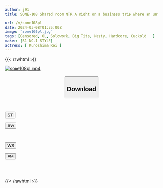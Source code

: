 ```yaml
---
author: j91
title: SONE-108 Shared room NTR A night on a business trip where an unfaithful boss and a new employee spend all their time having adulterous sex from morning till night. Rei Kuroshima

url: /v/sone108pl
date: 2024-03-08T01:55:00Z
image: "sone108pl.jpg"
tags: [Censored, OL, Solowork, Big Tits, Nasty, Hardcore, Cuckold	]
maker: [S1 NO.1 STYLE]
actress: [ Kuroshima Rei ]
---
```



{{< rawhtml >}}

<div class="video" data-videoid="xMZ2OL3VGbTk3wP">
    <a href="javascript:;">
        <img src="/v/sone108pl/sone108pl.jpg" width="WIDTH" height="HEIGHT" alt="sone108pl.mp4" loading="lazy">
    </a>
</div>

<script type="text/javascript" src="https://j91.asia/asset/on-demand-st.js"></script>

<br>
  <link rel="stylesheet" href="https://j91.asia/asset/bs5.css">
  
  <center>
  <button class="btn btn-primary" type="button" data-bs-toggle="collapse" data-bs-target=".multi-collapse" aria-expanded="false" aria-controls="multiCollapseExample1 multiCollapseExample2"><h2>Download</h2></button></center>
</p>
<div class="row">
  <div class="col">
    <div class="collapse multi-collapse" id="multiCollapseExample1">
      <div class="card card-body">
	      	      <br>
<div class="buttons">  
<p><a href="https://streamtape.to/v/xMZ2OL3VGbTk3wP" target="_blank"><button class="btn-hover color-3"><i class="fa fa-download"></i> ST</button></a></p>
<p><a href="https://cdnwish.com/jg14mi0rzqn3" target="_blank"><button class="btn-hover color-2"><i class="fa fa-download"></i> SW</button></a></p></div>
    </div>
  </div>
</div>
  <div class="col">
    <div class="collapse multi-collapse" id="multiCollapseExample2">
      <div class="card card-body">
	      <br>
<div class="buttons">
<p><a href="https://wolfstream.tv/7q9w5e1c3fwh"><button class="btn-hover color-9"><i class="fa fa-download"></i> WS</button></a></p>
<p><a href="https://filemoon.sx/d/ruvzyy0knlme"><button class="btn-hover color-8"><i class="fa fa-download"></i> FM</button></a></p></div>
<br><br>
      </div>
    </div>
  </div>
</div>

{{< /rawhtml >}}